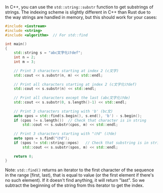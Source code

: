 In C++, you can use the `std::string::substr` function to get substrings of strings. The indexing scheme is slightly different in C++ than Rust due to the way strings are handled in memory, but this should work for your cases:

```C++
#include <iostream>
#include <string>
#include <algorithm>  // For std::find

int main() 
{
    std::string s = "abc文字化けdef";
    int n = 2;
    int m = 3;
    
    // Print 3 characters starting at index 2 (c文字)
    std::cout << s.substr(n, m) << std::endl;
    
    // Print all characters starting at index 2 (c文字化けdef)
    std::cout << s.substr(n) << std::endl;
    
    // Print all characters except the last (abc文字化けde)
    std::cout << s.substr(0, s.length()-1) << std::endl; 
    
    // Print 3 characters starting with 'b' (bc文)
    auto cpos = std::find(s.begin(), s.end(), 'b') - s.begin();
    if (cpos != s.length())  // Check that character is in string
        std::cout << s.substr(cpos, m) << std::endl;
    
    // Print 3 characters starting with "けd" (けde)
    auto spos = s.find("けd");
    if (spos != std::string::npos)   // Check that substring is in string
        std::cout << s.substr(spos, m) << std::endl;
    
    return 0;
}
```
Note: `std::find()` returns an iterator to the first character of the sequence in the range [first, last), that is equal to value (or the first element if there's no such element). If it doesn't find anything, it will return "last". So we subtract the beginning of the string from this iterator to get the index.

